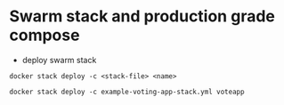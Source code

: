 # Swarm stack and production grade compose

- deploy swarm stack

```
docker stack deploy -c <stack-file> <name>
```

```
docker stack deploy -c example-voting-app-stack.yml voteapp
```